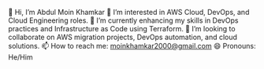👋 Hi, I’m Abdul Moin Khamkar
👀 I’m interested in AWS Cloud, DevOps, and Cloud Engineering roles.
🌱 I’m currently enhancing my skills in DevOps practices and Infrastructure as Code using Terraform.
💞️ I’m looking to collaborate on AWS migration projects, DevOps automation, and cloud solutions.
📫 How to reach me: moinkhamkar2000@gmail.com
😄 Pronouns: He/Him


<!---
moinkhamkar2907/moinkhamkar2907 is a ✨ special ✨ repository because its `README.md` (this file) appears on your GitHub profile.
You can click the Preview link to take a look at your changes.
--->
